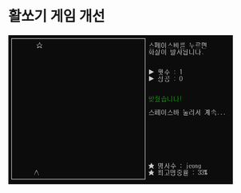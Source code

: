 # 활쏘기 게임 개선
<img src="./upgrade.png" width="450px" height="300px" title="px(픽셀) 크기 설정" alt="RubberDuck"></img><br/>
